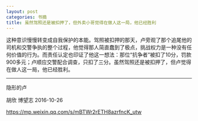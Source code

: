 ```yaml
---
layout: post
categories: 书摘
title: 虽然驾照还是被扣押了，但外卖小哥觉得在做人这一局，他已经胜利
---
```


这种意识慢慢转变成自我保护的本能。驾照被扣押的那天，卢旁观了那个追尾他的司机和交警争执的整个过程，他觉得那人简直蠢到了极点，挑战权力是一种没有任何价值的行为。而责任认定也印证了他这一想法：那位“抗争者”被扣了10分，罚款900多元；卢顺应交警配合调查，只扣了三分。虽然驾照还是被扣押了，但卢觉得在做人这一局，他已经胜利。

---

隐形的卢

胡欣  博望志  2016-10-26

https://mp.weixin.qq.com/s/mBTWr2rETH8azrfncK_utw